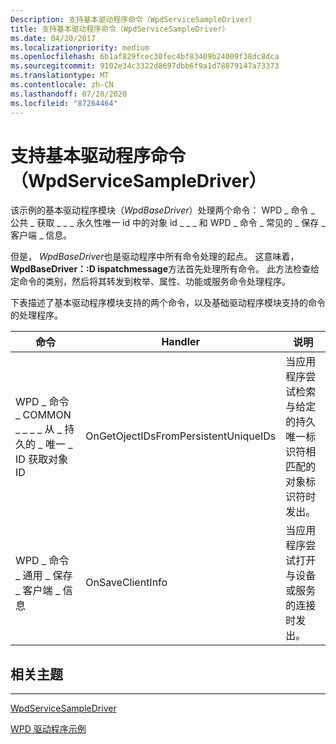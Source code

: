 ```yaml
---
Description: 支持基本驱动程序命令（WpdServiceSampleDriver）
title: 支持基本驱动程序命令（WpdServiceSampleDriver）
ms.date: 04/20/2017
ms.localizationpriority: medium
ms.openlocfilehash: 6b1af829fcec30fec4bf83409b24009f38dc8dca
ms.sourcegitcommit: 9102e34c3322d8697dbb6f9a1d78879147a73373
ms.translationtype: MT
ms.contentlocale: zh-CN
ms.lasthandoff: 07/28/2020
ms.locfileid: "87264464"
---
```

# <a name="support-for-base-driver-commands-wpdservicesampledriver"></a>支持基本驱动程序命令（WpdServiceSampleDriver）

该示例的基本驱动程序模块（*WpdBaseDriver*）处理两个命令： WPD \_ 命令 \_ 公共 \_ 获取 \_ \_ \_ 永久性唯一 id 中的对象 id \_ \_ \_ 和 WPD \_ 命令 \_ 常见的 \_ 保存 \_ 客户端 \_ 信息。

但是， *WpdBaseDriver*也是驱动程序中所有命令处理的起点。 这意味着， **WpdBaseDriver：:D ispatchmessage**方法首先处理所有命令。 此方法检查给定命令的类别，然后将其转发到枚举、属性、功能或服务命令处理程序。

下表描述了基本驱动程序模块支持的两个命令，以及基础驱动程序模块支持的命令的处理程序。

| 命令                                                               | Handler                              | 说明                                                                                                           |
|-----------------------------------------------------------------------|--------------------------------------|-----------------------------------------------------------------------------------------------------------------------|
| WPD \_ 命令 \_ COMMON \_ \_ \_ \_ 从 \_ 持久的 \_ 唯一 \_ ID 获取对象 ID | OnGetOjectIDsFromPersistentUniqueIDs | 当应用程序尝试检索与给定的持久唯一标识符相匹配的对象标识符时发出。 |
| WPD \_ 命令 \_ 通用 \_ 保存 \_ 客户端 \_ 信息                       | OnSaveClientInfo                     | 当应用程序尝试打开与设备或服务的连接时发出。                                       |

## <a name="span-idrelated_topicsspanrelated-topics"></a><span id="related_topics"></span>相关主题

****
[WpdServiceSampleDriver](the-wpdservicesampledriver-sample.md)

[WPD 驱动程序示例](the-wpd-driver-samples.md)
